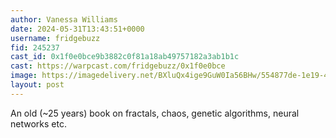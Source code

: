 ```yaml
---
author: Vanessa Williams
date: 2024-05-31T13:43:51+0000
username: fridgebuzz
fid: 245237
cast_id: 0x1f0e0bce9b3882c0f81a18ab49757182a3ab1b1c
cast: https://warpcast.com/fridgebuzz/0x1f0e0bce
image: https://imagedelivery.net/BXluQx4ige9GuW0Ia56BHw/554877de-1e19-40f3-6039-189c4993fe00/original
layout: post
---
```

An old (~25 years) book on fractals, chaos, genetic algorithms, neural networks etc.  

<img src='https://imagedelivery.net/BXluQx4ige9GuW0Ia56BHw/554877de-1e19-40f3-6039-189c4993fe00/original' alt='' referrerpolicy='no-referrer'/>